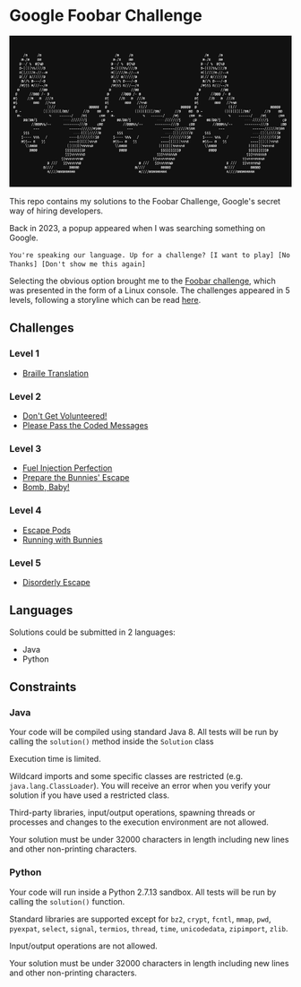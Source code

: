 # Google Foobar Challenge

![Bunnies dancing](bunnies.png)

This repo contains my solutions to the Foobar Challenge, Google's secret way of hiring developers.

Back in 2023, a popup appeared when I was searching something on Google.

```
You're speaking our language. Up for a challenge? [I want to play] [No Thanks] [Don't show me this again]
```

Selecting the obvious option brought me to the [Foobar challenge](https://foobar.withgoogle.com/#), which was presented in the form of a Linux console. The challenges appeared in 5 levels, following a storyline which can be read [here](journal.md).

## Challenges

### Level 1

+ [Braille Translation]([1.1]braille-translation/)

### Level 2

+ [Don't Get Volunteered!]([2.1]dont-get-volunteered/)
+ [Please Pass the Coded Messages]([2.2]please-pass-the-coded-messages/)

### Level 3

+ [Fuel Injection Perfection]([3.1]fuel-injection-perfection/)
+ [Prepare the Bunnies' Escape]([3.2]prepare-the-bunnies-escape/)
+ [Bomb, Baby!]([3.3]bomb-baby/)

### Level 4

+ [Escape Pods]([4.1]escape-pods/)
+ [Running with Bunnies]([4.2]running-with-bunnies/)

### Level 5

+ [Disorderly Escape]([5.1]disorderly-escape/)

## Languages

Solutions could be submitted in 2 languages:

+ Java
+ Python

## Constraints

### Java

Your code will be compiled using standard Java 8. All tests will be run by calling the `solution()` method inside the `Solution` class

Execution time is limited.

Wildcard imports and some specific classes are restricted (e.g. `java.lang.ClassLoader`). You will receive an error when you verify your solution if you have used a restricted class.

Third-party libraries, input/output operations, spawning threads or processes and changes to the execution environment are not allowed.

Your solution must be under 32000 characters in length including new lines and other non-printing characters.

### Python

Your code will run inside a Python 2.7.13 sandbox. All tests will be run by calling the `solution()` function.

Standard libraries are supported except for `bz2`, `crypt`, `fcntl`, `mmap`, `pwd`, `pyexpat`, `select`, `signal`, `termios`, `thread`, `time`, `unicodedata`, `zipimport`, `zlib`.

Input/output operations are not allowed.

Your solution must be under 32000 characters in length including new lines and other non-printing characters.
